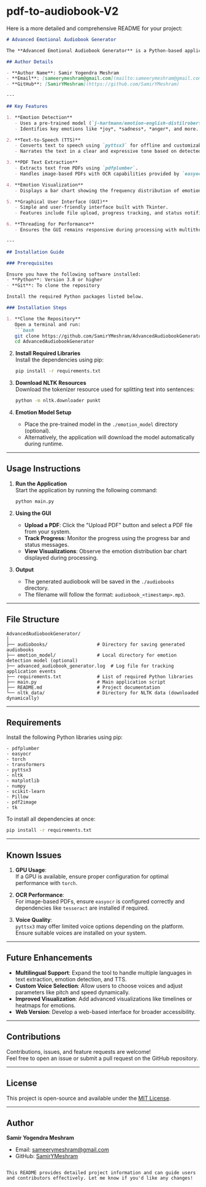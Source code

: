 # pdf-to-audiobook-V2

Here is a more detailed and comprehensive README for your project:

```markdown
# Advanced Emotional Audiobook Generator

The **Advanced Emotional Audiobook Generator** is a Python-based application that converts PDF files into audiobooks while incorporating emotional expressions into the narration. This tool leverages cutting-edge natural language processing and text-to-speech technologies to create a rich and engaging audiobook experience.

## Author Details

- **Author Name**: Samir Yogendra Meshram  
- **Email**: [sameerymeshram@gmail.com](mailto:sameerymeshram@gmail.com)  
- **GitHub**: [SamirYMeshram](https://github.com/SamirYMeshram)  

---

## Key Features

1. **Emotion Detection**  
   - Uses a pre-trained model (`j-hartmann/emotion-english-distilroberta-base`) from Hugging Face to analyze emotions within the text.  
   - Identifies key emotions like *joy*, *sadness*, *anger*, and more.  

2. **Text-to-Speech (TTS)**  
   - Converts text to speech using `pyttsx3` for offline and customizable synthesis.  
   - Narrates the text in a clear and expressive tone based on detected emotions.  

3. **PDF Text Extraction**  
   - Extracts text from PDFs using `pdfplumber`.  
   - Handles image-based PDFs with OCR capabilities provided by `easyocr`.  

4. **Emotion Visualization**  
   - Displays a bar chart showing the frequency distribution of emotions using Matplotlib.  

5. **Graphical User Interface (GUI)**  
   - Simple and user-friendly interface built with Tkinter.  
   - Features include file upload, progress tracking, and status notifications.  

6. **Threading for Performance**  
   - Ensures the GUI remains responsive during processing with multithreading.

---

## Installation Guide

### Prerequisites

Ensure you have the following software installed:  
- **Python**: Version 3.8 or higher  
- **Git**: To clone the repository  

Install the required Python packages listed below.  

### Installation Steps

1. **Clone the Repository**  
   Open a terminal and run:  
   ```bash
   git clone https://github.com/SamirYMeshram/AdvancedAudiobookGenerator.git
   cd AdvancedAudiobookGenerator
   ```

2. **Install Required Libraries**  
   Install the dependencies using pip:  
   ```bash
   pip install -r requirements.txt
   ```

3. **Download NLTK Resources**  
   Download the tokenizer resource used for splitting text into sentences:  
   ```bash
   python -m nltk.downloader punkt
   ```

4. **Emotion Model Setup**  
   - Place the pre-trained model in the `./emotion_model` directory (optional).  
   - Alternatively, the application will download the model automatically during runtime.  

---

## Usage Instructions

1. **Run the Application**  
   Start the application by running the following command:  
   ```bash
   python main.py
   ```

2. **Using the GUI**  
   - **Upload a PDF**: Click the "Upload PDF" button and select a PDF file from your system.  
   - **Track Progress**: Monitor the progress using the progress bar and status messages.  
   - **View Visualizations**: Observe the emotion distribution bar chart displayed during processing.  

3. **Output**  
   - The generated audiobook will be saved in the `./audiobooks` directory.  
   - The filename will follow the format: `audiobook_<timestamp>.mp3`.

---

## File Structure

```
AdvancedAudiobookGenerator/
│
├── audiobooks/                  # Directory for saving generated audiobooks
├── emotion_model/               # Local directory for emotion detection model (optional)
├── advanced_audiobook_generator.log  # Log file for tracking application events
├── requirements.txt             # List of required Python libraries
├── main.py                      # Main application script
├── README.md                    # Project documentation
└── nltk_data/                   # Directory for NLTK data (downloaded dynamically)
```

---

## Requirements

Install the following Python libraries using pip:  

```text
- pdfplumber
- easyocr
- torch
- transformers
- pyttsx3
- nltk
- matplotlib
- numpy
- scikit-learn
- Pillow
- pdf2image
- tk
```

To install all dependencies at once:  
```bash
pip install -r requirements.txt
```

---

## Known Issues

1. **GPU Usage**:  
   If a GPU is available, ensure proper configuration for optimal performance with `torch`.  

2. **OCR Performance**:  
   For image-based PDFs, ensure `easyocr` is configured correctly and dependencies like `tesseract` are installed if required.  

3. **Voice Quality**:  
   `pyttsx3` may offer limited voice options depending on the platform. Ensure suitable voices are installed on your system.  

---

## Future Enhancements

- **Multilingual Support**: Expand the tool to handle multiple languages in text extraction, emotion detection, and TTS.  
- **Custom Voice Selection**: Allow users to choose voices and adjust parameters like pitch and speed dynamically.  
- **Improved Visualization**: Add advanced visualizations like timelines or heatmaps for emotions.  
- **Web Version**: Develop a web-based interface for broader accessibility.  

---

## Contributions

Contributions, issues, and feature requests are welcome!  
Feel free to open an issue or submit a pull request on the GitHub repository.

---

## License

This project is open-source and available under the [MIT License](LICENSE).  

---

## Author

**Samir Yogendra Meshram**  
- Email: [sameerymeshram@gmail.com](mailto:sameerymeshram@gmail.com)  
- GitHub: [SamirYMeshram](https://github.com/SamirYMeshram)  
```

This README provides detailed project information and can guide users and contributors effectively. Let me know if you'd like any changes!
